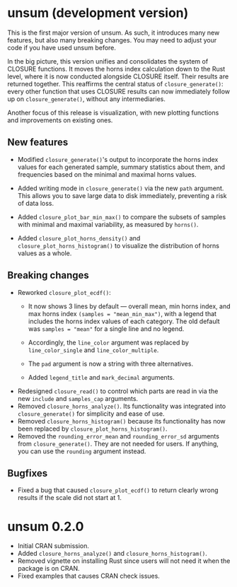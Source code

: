 # unsum (development version)

This is the first major version of unsum. As such, it introduces many new features, but also many breaking changes. You may need to adjust your code if you have used unsum before.

In the big picture, this version unifies and consolidates the system of CLOSURE functions. It moves the horns index calculation down to the Rust level, where it is now conducted alongside CLOSURE itself. Their results are returned together. This reaffirms the central status of `closure_generate()`: every other function that uses CLOSURE results can now immediately follow up on `closure_generate()`, without any intermediaries.

Another focus of this release is visualization, with new plotting functions and improvements on existing ones.

## New features

-   Modified `closure_generate()`'s output to incorporate the horns index values for each generated sample, summary statistics about them, and frequencies based on the minimal and maximal horns values.

-   Added writing mode in `closure_generate()` via the new `path` argument. This allows you to save large data to disk immediately, preventing a risk of data loss.

-   Added `closure_plot_bar_min_max()` to compare the subsets of samples with minimal and maximal variability, as measured by `horns()`.

-   Added `closure_plot_horns_density()` and `closure_plot_horns_histogram()` to visualize the distribution of horns values as a whole.

## Breaking changes

-   Reworked `closure_plot_ecdf()`:
    -   It now shows 3 lines by default — overall mean, min horns index, and max horns index `(samples = "mean_min_max")`, with a legend that includes the horns index values of each category. The old default was `samples = "mean"` for a single line and no legend.

    -   Accordingly, the `line_color` argument was replaced by `line_color_single` and `line_color_multiple`.

    -   The `pad` argument is now a string with three alternatives.

    -   Added `legend_title` and `mark_decimal` arguments.
-   Redesigned `closure_read()` to control which parts are read in via the new `include` and `samples_cap` arguments.
-   Removed `closure_horns_analyze()`. Its functionality was integrated into `closure_generate()` for simplicity and ease of use.
-   Removed `closure_horns_histogram()` because its functionality has now been replaced by `closure_plot_horns_histogram()`.
-   Removed the `rounding_error_mean` and `rounding_error_sd` arguments from `closure_generate()`. They are not needed for users. If anything, you can use the `rounding` argument instead.

## Bugfixes

-   Fixed a bug that caused `closure_plot_ecdf()` to return clearly wrong results if the scale did not start at 1.

# unsum 0.2.0

-   Initial CRAN submission.
-   Added `closure_horns_analyze()` and `closure_horns_histogram()`.
-   Removed vignette on installing Rust since users will not need it when the package is on CRAN.
-   Fixed examples that causes CRAN check issues.
